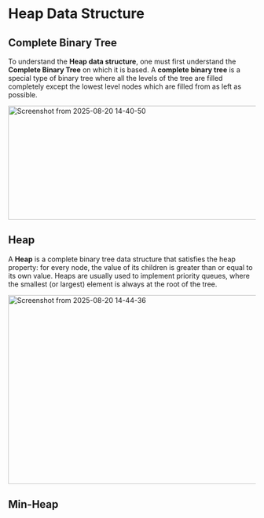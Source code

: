 # Heap Data Structure
## Complete Binary Tree
To understand the **Heap data structure**, one must first understand the **Complete Binary Tree** on which it is based.
A **complete binary tree** is a special type of binary tree where all the levels of the tree are filled completely except the lowest level nodes which are filled from as left as possible.

<img width="590" height="232" alt="Screenshot from 2025-08-20 14-40-50" src="https://github.com/user-attachments/assets/eb5a2a96-6ec1-447b-9300-1c7df6b0c41e" />

## Heap
A **Heap** is a complete binary tree data structure that satisfies the heap property: for every node, the value of its children is greater than or equal to its own value. Heaps are usually used to implement priority queues, where the smallest (or largest) element is always at the root of the tree.

<img width="692" height="385" alt="Screenshot from 2025-08-20 14-44-36" src="https://github.com/user-attachments/assets/ef2996a3-0a8e-4e2f-bb29-124358e1e7df" />

## Min-Heap

